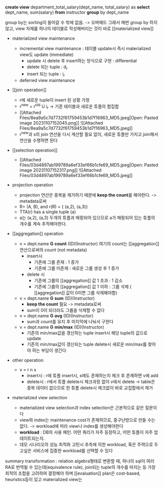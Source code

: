 **create view** department_total_salary(dept_name, total_salary) as
**select** dept_name, sum(salary)
**from** instructor
**group** by dept_name

group by는 sorting이 들어갈 수 밖에 없음. -> 오버헤드
그래서 매번 group by 하지 않고, view 자체를 하나의 테이블로 작성해버리는 것이 바로 [[materialized view]]

- materialized  view maintenance
	- incremental view maintenance : 테이블 update시 즉시 materialized view도 update (immediate)
		- update 시 delete 후 insert하는 방식으로 구현 : differential
		- delete 되는 tuple : d<sub>r</sub>
		- insert 되는 tuple : i<sub>r</sub>
	- deferred view maintenance 

- [[join operation]] 
	- r에 새로운 tuple이 insert 된 상황 가정
	- r<sup>new</sup> = r<sup>old</sup> U i<sub>r</sub> 
	  -> 기존 테이블과 새로운 튜플의 합집합
	- [[Attached Files/8ea9a5c7d7732f61759453b1d7f16963_MD5.jpeg|Open: Pasted image 20231107152045.png]]
![[Attached Files/8ea9a5c7d7732f61759453b1d7f16963_MD5.jpeg]]
	- r<sup>new</sup>과 s의 join 연산을 다시 계산할 필요 없이, 새로운 튜플만 가지고 join해서 연산을 수행하면 된다

- [[selection operation]] 
	- [[Attached Files/03d4897ab199789a6ef33ef66b1cfe69_MD5.jpeg|Open: Pasted image 20231107152317.png]]
![[Attached Files/03d4897ab199789a6ef33ef66b1cfe69_MD5.jpeg]]

- projection operation 
	- projection 연산은 중복을 제거하기 때문에 **keep the count**를 해야한다. -> metadata로써 
	- R= (A, B), and r(R) = { (a,2), (a,3)}
	- TTA(r) has a single tuple (a)
	- a는 (a,2), (a,3) 두개의 튜플과 매핑되어 있으므로 a가 매핑되어 있는 튜플의 개수를 계속 추적해야한다.

- [[aggregation]] operation 
	- v = dept.name **G** **count** (ID)(Instructor)
	  여기의 count는 [[aggregation]] 연산으로써의 count 
	  (not metadata)
		- insert시 
			- 기존에 그룹 존재 : 1 증가
			- 기존에 그룹 미존재 : 새로운 그룹 생성 후 1 증가
		- delete 시
			- 기존에 그룹의 [[aggregation]] 값 1 초과 : 1 감소
			- 기존에 그룹의 [[aggregation]] 값 1 이하 : 그룹 삭제 ( [[aggregation]] 값이 0이면 그룹 삭제해야함)
	- v = dept.name **G** **sum** (ID)(Instructor)
		- **keep the count** 필요 -> metadata로써
		- sum이 0이 되더라도 그룹을 삭제할 수 없다
	- v = dept.name **G** **avg** (ID)(Instructor)
		- sum과 count를 유지 후 마지막에 나눠서 구한다
	- v = dept.name **G** **min/max** (ID)(Instructor)
		- 기존의 min/max값을 갱신하는 tuple insert시 해당 tuple의 값으로 update
		- 기존의 min/max값이 갱신되는 tuple delete시 새로운 min/max를 찾아야 하는 부담이 생긴다

- other operation 
	- v = r n s
		- insert시 : r에 튜플 insert시, s에도 존재하는지 체크 후  존재하면 v에 add
		- delete시 : r에서 튜플 delete시 체크과정 없이 v에서 delete 
		  -> table은 중복 데이터 없으므로 한 튜플 delete시 체크없이 바로 교집합에서 제거
		  

- materialized view selection
	- materialized view selection과 index selection은 근본적으로 같은 질문이다
	- view와 index는 maintenance cost가 존재하므로, 중구난방으로 만들 수는 없다.  -> workload에 따라 view나 index를 생성해야한다
	- **workload** : DB의 사용 패턴. 어떤 쿼리가 자주 등장하고, 어떤 튜플이 자주 업데이트되는지.
	- 데모 시나리오의 성능 최적화 고민시 추측에 의한 workload, 혹은 주력으로 두고싶은 서비스에 집중한 workload를 선택할 수 있다

summary
transformation : relation algebra형태로 변환할 때, 하나의 sql이 여러 RA로 번역될 수 있는데(equivalence rule), join되는 tuple의 개수를 따지는 등 가장 최적의 조합을 고려하여 결정해야 하며 [[evaluation]] plan은 cost-based, heuristics등이 있고 materialized view는 